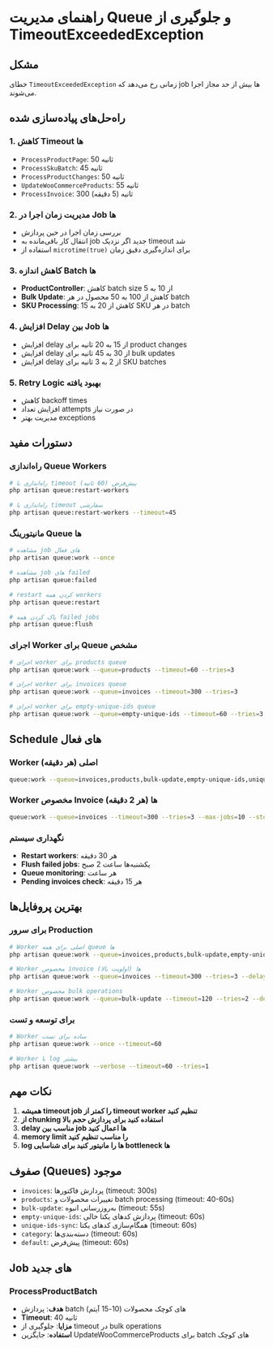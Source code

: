 # راهنمای مدیریت Queue و جلوگیری از TimeoutExceededException

## مشکل
خطای `TimeoutExceededException` زمانی رخ می‌دهد که job ها بیش از حد مجاز اجرا می‌شوند.

## راه‌حل‌های پیاده‌سازی شده

### 1. کاهش Timeout ها
- `ProcessProductPage`: 50 ثانیه
- `ProcessSkuBatch`: 45 ثانیه  
- `ProcessProductChanges`: 50 ثانیه
- `UpdateWooCommerceProducts`: 55 ثانیه
- `ProcessInvoice`: 300 ثانیه (5 دقیقه)

### 2. مدیریت زمان اجرا در Job ها
- بررسی زمان اجرا در حین پردازش
- انتقال کار باقی‌مانده به job جدید اگر نزدیک timeout شد
- استفاده از `microtime(true)` برای اندازه‌گیری دقیق زمان

### 3. کاهش اندازه Batch ها
- **ProductController**: کاهش batch size از 10 به 5
- **Bulk Update**: کاهش از 100 به 50 محصول در هر batch
- **SKU Processing**: کاهش از 20 به 15 SKU در هر batch

### 4. افزایش Delay بین Job ها
- افزایش delay از 15 به 20 ثانیه برای product changes
- افزایش delay از 30 به 45 ثانیه برای bulk updates
- افزایش delay از 2 به 3 ثانیه برای SKU batches

### 5. Retry Logic بهبود یافته
- کاهش backoff times
- افزایش تعداد attempts در صورت نیاز
- مدیریت بهتر exceptions

## دستورات مفید

### راه‌اندازی Queue Workers
```bash
# راه‌اندازی با timeout پیش‌فرض (60 ثانیه)
php artisan queue:restart-workers

# راه‌اندازی با timeout سفارشی
php artisan queue:restart-workers --timeout=45
```

### مانیتورینگ Queue ها
```bash
# مشاهده job های فعال
php artisan queue:work --once

# مشاهده job های failed
php artisan queue:failed

# restart کردن همه workers
php artisan queue:restart

# پاک کردن همه failed jobs
php artisan queue:flush
```

### اجرای Worker برای Queue مشخص
```bash
# اجرای worker برای products queue
php artisan queue:work --queue=products --timeout=60 --tries=3

# اجرای worker برای invoices queue  
php artisan queue:work --queue=invoices --timeout=300 --tries=3

# اجرای worker برای empty-unique-ids queue
php artisan queue:work --queue=empty-unique-ids --timeout=60 --tries=3
```

## Schedule های فعال

### Worker اصلی (هر دقیقه)
```bash
queue:work --queue=invoices,products,bulk-update,empty-unique-ids,unique-ids-sync,category,woocommerce,woocommerce-update,woocommerce-insert,woocommerce-sync,default --timeout=60 --tries=3 --max-jobs=30 --stop-when-empty --memory=512
```

### Worker مخصوص Invoice ها (هر 2 دقیقه)
```bash
queue:work --queue=invoices --timeout=300 --tries=3 --max-jobs=10 --stop-when-empty --memory=256
```

### نگهداری سیستم
- **Restart workers**: هر 30 دقیقه
- **Flush failed jobs**: یکشنبه‌ها ساعت 2 صبح
- **Queue monitoring**: هر ساعت
- **Pending invoices check**: هر 15 دقیقه

## بهترین پروفایل‌ها

### برای سرور Production
```bash
# Worker اصلی برای همه queue ها
php artisan queue:work --queue=invoices,products,bulk-update,empty-unique-ids,unique-ids-sync,category,default --timeout=60 --tries=3 --delay=3 --memory=512

# Worker مخصوص invoice ها (اولویت بالا)
php artisan queue:work --queue=invoices --timeout=300 --tries=3 --delay=5 --memory=256

# Worker مخصوص bulk operations
php artisan queue:work --queue=bulk-update --timeout=120 --tries=2 --delay=10 --memory=512
```

### برای توسعه و تست
```bash
# Worker ساده برای تست
php artisan queue:work --once --timeout=60

# Worker با log بیشتر
php artisan queue:work --verbose --timeout=60 --tries=1
```

## نکات مهم

1. **همیشه timeout job را کمتر از timeout worker تنظیم کنید**
2. **از chunking استفاده کنید برای پردازش حجم بالا**
3. **delay مناسب بین job ها اعمال کنید**
4. **memory limit را مناسب تنظیم کنید**
5. **log ها را مانیتور کنید برای شناسایی bottleneck ها**

## صفوف (Queues) موجود

- `invoices`: پردازش فاکتورها (timeout: 300s)
- `products`: تغییرات محصولات و batch processing (timeout: 40-60s)  
- `bulk-update`: به‌روزرسانی انبوه (timeout: 55s)
- `empty-unique-ids`: پردازش کدهای یکتا خالی (timeout: 60s)
- `unique-ids-sync`: همگام‌سازی کدهای یکتا (timeout: 60s)
- `category`: دسته‌بندی‌ها (timeout: 60s)
- `default`: پیش‌فرض (timeout: 60s)

## Job های جدید

### ProcessProductBatch
- **هدف**: پردازش batch های کوچک محصولات (10-15 آیتم)
- **Timeout**: 40 ثانیه
- **مزایا**: جلوگیری از timeout در bulk operations
- **استفاده**: جایگزین UpdateWooCommerceProducts برای batch های کوچک
